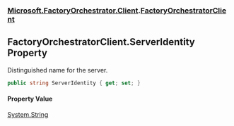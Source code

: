 ### [Microsoft.FactoryOrchestrator.Client](Microsoft_FactoryOrchestrator_Client.md 'Microsoft.FactoryOrchestrator.Client').[FactoryOrchestratorClient](FactoryOrchestratorClient.md 'Microsoft.FactoryOrchestrator.Client.FactoryOrchestratorClient')
## FactoryOrchestratorClient.ServerIdentity Property
Distinguished name for the server.  
```csharp
public string ServerIdentity { get; set; }
```
#### Property Value
[System.String](https://docs.microsoft.com/en-us/dotnet/api/System.String 'System.String')
